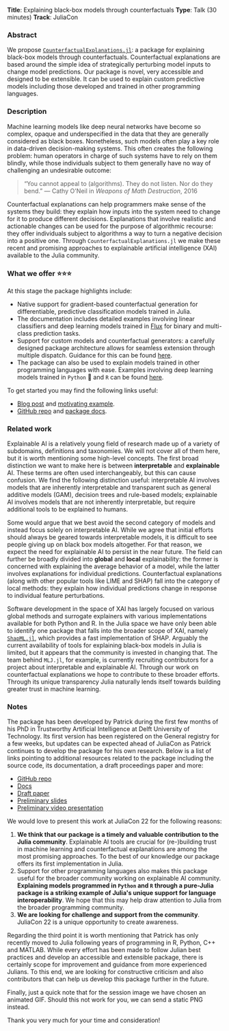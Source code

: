 **Title**: Explaining black-box models through counterfactuals
**Type**: Talk (30 minutes)
**Track**: JuliaCon

### Abstract

We propose [`CounterfactualExplanations.jl`](https://www.paltmeyer.com/CounterfactualExplanations.jl/dev/): a package for explaining black-box models through counterfactuals. Counterfactual explanations are based around the simple idea of strategically perturbing model inputs to change model predictions. Our package is novel, very accessible and designed to be extensible. It can be used to explain custom predictive models including those developed and trained in other programming languages.

### Description

Machine learning models like deep neural networks have become so complex, opaque and underspecified in the data that they are generally considered as black boxes. Nonetheless, such models often play a key role in data-driven decision-making systems. This often creates the following problem: human operators in charge of such systems have to rely on them blindly, while those individuals subject to them generally have no way of challenging an undesirable outcome:

> “You cannot appeal to (algorithms). They do not listen. Nor do they bend.”
> — Cathy O'Neil in *Weapons of Math Destruction*, 2016

Counterfactual explanations can help programmers make sense of the systems they build: they explain how inputs into the system need to change for it to produce different decisions. Explanations that involve realistic and actionable changes can be used for the purpose of algorithmic recourse: they offer individuals subject to algorithms a way to turn a negative decision into a positive one. Through `CounterfactualExplanations.jl` we make these recent and promising approaches to explainable artificial intelligence (XAI) available to the Julia community.

### What we offer ⭐⭐⭐

At this stage the package highlights include:

- Native support for gradient-based counterfactual generation for differentiable, predictive classification models trained in Julia.
- The documentation includes detailed examples involving linear classifiers and deep learning models trained in [Flux](https://fluxml.ai/) for binary and multi-class prediction tasks.
- Support for custom models and counterfactual generators: a carefully designed package architecture allows for seamless extension through multiple dispatch. Guidance for this can be found [here](https://www.paltmeyer.com/CounterfactualExplanations.jl/dev/tutorials/models/). 
- The package can also be used to explain models trained in other programming languages with ease. Examples involving deep learning models trained in `Python` 🐍 and `R` can be found [here](https://www.paltmeyer.com/CounterfactualExplanations.jl/dev/tutorials/interop/).

To get started you may find the following links useful:

- [Blog post](https://towardsdatascience.com/individual-recourse-for-black-box-models-5e9ed1e4b4cc) and [motivating example](https://www.paltmeyer.com/CounterfactualExplanations.jl/dev/cats_dogs/).
- [GitHub repo](https://github.com/pat-alt/CounterfactualExplanations.jl) and [package docs](https://www.paltmeyer.com/CounterfactualExplanations.jl/dev/).

### Related work

Explainable AI is a relatively young field of research made up of a variety of subdomains, definitions and taxonomies. We will not cover all of them here, but it is worth mentioning some high-level concepts. The first broad distinction we want to make here is between **interpretable** and **explainable** AI. These terms are often used interchangeably, but this can cause confusion. We find the following distinction useful: interpretable AI involves models that are inherently interpretable and transparent such as general additive models (GAM), decision trees and rule-based models; explainable AI involves models that are not inherently interpretable, but require additional tools to be explained to humans. 

Some would argue that we best avoid the second category of models and instead focus solely on interpretable AI. While we agree that initial efforts should always be geared towards interpretable models, it is difficult to see people giving up on black box models altogether. For that reason, we expect the need for explainable AI to persist in the near future. The field can further be broadly divided into **global** and **local** explainability: the former is concerned with explaining the average behavior of a model, while the latter involves explanations for individual predictions. Counterfactual explanations (along with other popular tools like LIME and SHAP) fall into the category of local methods: they explain how individual predictions change in response to individual feature perturbations.  

Software development in the space of XAI has largely focused on various global methods and surrogate explainers with various implementations available for both Python and R. In the Julia space we have only been able to identify one package that falls into the broader scope of XAI, namely [`ShapML.jl`](https://github.com/nredell/ShapML.jl), which provides a fast implementation of SHAP. Arguably the current availability of tools for explaining black-box models in Julia is limited, but it appears that the community is invested in changing that. The team behind `MLJ.jl`, for example, is currently recruiting contributors for a project about interpretable and explainable AI. Through our work on counterfactual explanations we hope to contribute to these broader efforts. Through its unique transparency Julia naturally lends itself towards building greater trust in machine learning.

### Notes

The package has been developed by Patrick during the first few months of his PhD in Trustworthy Artificial Intelligence at Delft University of Technology. Its first version has been registered on the General registry for a few weeks, but updates can be expected ahead of JuliaCon as Patrick continues to develop the package for his own research. Below is a list of links pointing to additional resources related to the package including the source code, its documentation, a draft proceedings paper and more:

- [GitHub repo](https://github.com/pat-alt/CounterfactualExplanations.jl)
- [Docs](https://www.paltmeyer.com/CounterfactualExplanations.jl/dev/)
- [Draft paper](https://github.com/pat-alt/CounterfactualExplanations.jl/blob/paper/paper/paper.pdf)
- [Preliminary slides](https://github.com/pat-alt/CounterfactualExplanations.jl/tree/dev/dev/presentation/juliacon.html)
- [Preliminary video presentation]()

We would love to present this work at JuliaCon 22 for the following reasons:

1. **We think that our package is a timely and valuable contribution to the Julia community**. Explainable AI tools are crucial for (re-)building trust in machine learning and counterfactual explanations are among the most promising approaches. To the best of our knowledge our package offers its first implementation in Julia.
2. Support for other programming languages also makes this package useful for the broader community working on explainable AI community. **Explaining models programmed in `Python` and `R` through a pure-Julia package is a striking example of Julia's unique support for language interoperability**. We hope that this may help draw attention to Julia from the broader programming community. 
3. **We are looking for challenge and support from the community**. JuliaCon 22 is a unique opportunity to create awareness. 

Regarding the third point it is worth mentioning that Patrick has only recently moved to Julia following years of programming in R, Python, C++ and MATLAB. While every effort has been made to follow Julian best practices and develop an accessible and extensible package, there is certainly scope for improvement and guidance from more experienced Julians. To this end, we are looking for constructive criticism and also contributors that can help us develop this package further in the future. 

Finally, just a quick note that for the session image we have chosen an animated GIF. Should this not work for you, we can send a static PNG instead. 

Thank you very much for your time and consideration!

